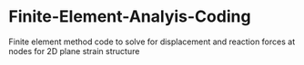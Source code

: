 # Finite-Element-Analyis-Coding
Finite element method code to solve for displacement and reaction forces at nodes for 2D plane strain structure
